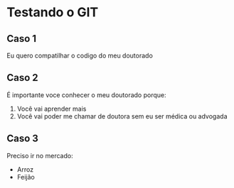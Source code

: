 # Testando o GIT

## Caso 1

Eu quero compatilhar o codigo do meu doutorado

## Caso 2

É importante voce conhecer o meu doutorado porque:

1. Você vai aprender mais
2. Você vai poder me chamar de doutora sem eu ser médica ou advogada

## Caso 3

Preciso ir no mercado:

- Arroz
- Feijão
